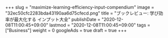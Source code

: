 +++
slug = "maximize-learning-efficiency-input-compendium"
image = "32ec50cfc2283bda43190aa6d75cfecd.png"
title = "ブックレビュー: 学び効率が最大化する インプット大全"
publishDate = "2020-12-08T11:00:45+09:00"
lastmod = "2020-12-08T11:00:45+09:00"
tags = ["Business"]
weight = 0
googleAds = true
draft = true
+++
